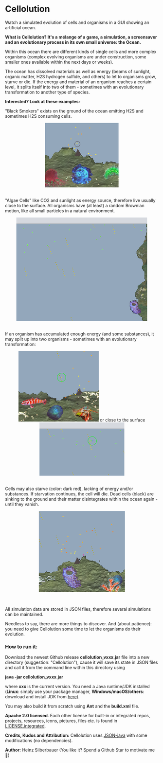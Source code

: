 # Cellolution

Watch a simulated evolution of cells and organisms in a GUI showing an artificial ocean.

**What is Cellolution? It's a mélange of a game, a simulation, a screensaver and an evolutionary process in its own small universe: the Ocean.**

Within this ocean there are different kinds of single cells and more complex organisms (complex evolving organisms are under construction, some smaller ones available within the next days or weeks).

The ocean has dissolved materials as well as energy (beams of sunlight, organic matter, H2S hydrogen sulfide, and others) to let to organisms grow, starve or die. If the energy and material of an organism reaches a certain level, it splits itself into two of them - sometimes with an evolutionary transformation to another type of species.

**Interested? Look at these examples:**

"Black Smokers"  exists on the ground of the ocean emitting H2S and sometimes H2S consuming cells. 
<p align="center">
  	<img src="https://github.com/openworld42/Cellolution/blob/main/readme.images/Screenshot_Smoker1.png?raw=true" title="Black Smoker">
</p>


<br/>"Algae Cells" like CO2 and sunlight as energy source, therefore live usually close to the surface. All organisms have (at least) a random Brownian motion, like all small particles in a natural environment.
<p align="center">
  	<img src="https://github.com/openworld42/Cellolution/blob/main/readme.images/Screenshot_AlgaeCells1.png?raw=true" title="Algae Cells">
</p>


<br/>If an organism has accumulated enough energy (and some substances), it may split up into two organisms - sometimes with an evolutionary transformation: 
<p align="center">
  	<img src="https://github.com/openworld42/Cellolution/blob/main/readme.images/Screenshot_Split1.png?raw=true" title="Split 1">   
  	or close to the surface	
  	<img src="https://github.com/openworld42/Cellolution/blob/main/readme.images/Screenshot_Split2.png?raw=true" title="Split 2">
</p>


<br/>
Cells may also starve (color: dark red), lacking of energy and/or substances. If starvation continues, the cell will die. Dead cells (black) are sinking to the ground and their matter disintegrates within the ocean again - until they vanish.
<p align="center">
  	<img src="https://github.com/openworld42/Cellolution/blob/main/readme.images/Screenshot_StarveAndDie.png?raw=true" title="Starving and dead cells">
</p>

<br/>
<p>
All simulation data are stored in JSON files, therefore several simulations can be maintained.
</p>

Needless to say, there are more things to discover. And (about patience): you need to give Cellolution some time to let the organisms do their evolution.

### How to run it:
Download the newest Github release **cellolution_vxxx.jar** file into a new directory (suggestion: "Cellolution"), cause it will save its state in JSON files and call it from the command line within this directory using

**java -jar cellolution_vxxx.jar**

where **xxx** is the current version. You need a Java runtime/JDK installed (**Linux**: simply use your package manager, **Windows/macOS/others**: download and install JDK from [here](https://openjdk.java.net/)).<br/> 


You may also build it from scratch using **Ant** and the **build.xml** file.<br/>

**Apache 2.0 licensed**. Each other license for built-in or integrated repos, projects, resources, icons, pictures, files etc. is found in 
[LICENSE.integrated](https://github.com/openworld42/Cellolution/blob/main/LICENSE.integrated.md). <br/>

**Credits, Kudos and Attribution:** 
Cellolution uses [JSON-java](https://github.com/stleary/JSON-java) with some modifications (no dependencies).

**Author:** Heinz Silberbauer (You like it? Spend a Github Star to motivate me :whale:)




